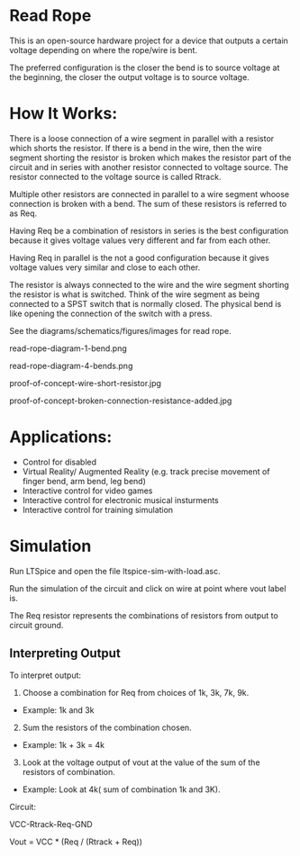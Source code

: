 # Read Rope 

This is an open-source hardware project for a device that outputs a certain voltage depending on where the rope/wire is bent.

The preferred configuration is the closer the bend is to source voltage at the beginning, the closer the output voltage is to source voltage.

# How It Works:

There is a loose connection of a wire segment in parallel with a resistor which shorts the resistor. 
If there is a bend in the wire, then the wire segment shorting the resistor is broken which makes the 
resistor part of the circuit and in series with another resistor connected to voltage source.
The resistor connected to the voltage source is called Rtrack.

Multiple other resistors are connected in parallel to a wire segment whoose connection is broken with a bend.
The sum of these resistors is referred to as Req.

Having Req be a combination of resistors in series is the best configuration because it gives voltage values very different and far from each other.

Having Req in parallel is the not a good configuration because it gives voltage values very similar and close to each other.

The resistor is always connected to the wire and the wire segment shorting the resistor is what is switched.
Think of the wire segment as being connected to a SPST switch that is normally closed. 
The physical bend is like opening the connection of the switch with a press.

See the diagrams/schematics/figures/images for read rope. 

read-rope-diagram-1-bend.png

read-rope-diagram-4-bends.png

proof-of-concept-wire-short-resistor.jpg

proof-of-concept-broken-connection-resistance-added.jpg

# Applications:
 - Control for disabled 
 - Virtual Reality/ Augmented Reality (e.g. track precise movement of finger bend, arm bend, leg bend)
 - Interactive control for video games
 - Interactive control for electronic musical insturments
 - Interactive control for training simulation

# Simulation

Run LTSpice and open the file ltspice-sim-with-load.asc.

Run the simulation of the circuit and click on wire at point where vout label is.

The Req resistor represents the combinations of resistors from output to circuit ground.

## Interpreting Output

To interpret output:

1. Choose a combination for Req from choices of 1k, 3k, 7k, 9k. 
  - Example: 1k and 3k

2. Sum the resistors of the combination chosen.
  - Example: 1k + 3k = 4k 

3. Look at the voltage output of vout at the value of the sum of the resistors of combination.
  - Example: Look at 4k( sum of combination 1k and 3K).
  
Circuit:

VCC-Rtrack-Req-GND
 
Vout = VCC * (Req / (Rtrack + Req))
